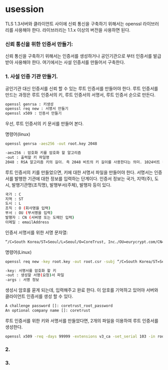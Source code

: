 # usession

TLS 1.3서버와 클라이언트 사이에 신뢰 통신을 구축하기 위해서는 openssl 라이브러리를 사용해야 한다. 라이브러리는 1.1.x 이상의 버전을 사용하면 된다.

### 신뢰 통신을 위한 인증서 만들기:
신뢰 통신을 구축하기 위해서는 인증서를 생성하거나 공인기관으로 부터 인증서를 발급 받아 사용해야 한다. 여기에서는 사설 인증서를 만들어서 구축한다.

### 1. 사설 인증 기관 만들기.
   공인기관 대신 인증서를 신뢰 할 수 있는 루트 인증서를 만들어야 한다. 루트 인증서를 만드는 과정은 루트 인증서의 키, 루트 인증서의 서명서, 루트 인증서 순으로 만든다.
   ```bash
   openssl genrsa : 키생성
   openssl req new : 서명서 만들기
   openssl x509 : 인증서 만들기
   ```
   우선, 루트 인증서의 키 문서를 만들어 본다.

   명령어(linux)
   ```bash
   openssl genrsa -aes256 -out root.key 2048
   ```
   ```bash
   -aes256 : 암호화 키를 암호화 할 알고리즘
   -out : 출력할 키 파일명
   2048 : RSA 알고리즘 키의 길이. 즉 2048 비트의 키 길이를 사용한다는 의미. 1024비트 길이를 사용해도 되지만, 보안 레벨이 낮아 짐.
   ```

   루트 인증서의 키를 만들었으면, 키에 대한 서명서 파일을 만들어야 한다. 서명서는 인증서를 발행한 기관에 대한 정보를 입력하는 단계이다.
   인증서 정보는 국가, 지역(주), 도시, 발행기관명(조직명), 발행부서(주체), 발행자 등이 있다.
   ```bash
   국가 : C
   지역 : ST
   도시 : L
   조직 : O (회사명을 입력)
   부서 : OU (부서명을 입력)
   발행자 : CN (서버명 또는 도메인 입력)
   이메일 : emailAddress
   ```

   인증서 서명서를 위한 서명 문자열:
   ```bash
   “/C=South Korea/ST=Seoul/L=Seoul/O=CoreTrust, Inc./OU=eurycrypt.com/CN=paul/emailAddress=paul@coretrust.com”
   ```

   명령어(Linux)
   ```bash
   openssl req new -key root.key -out root.csr -subj “/C=South Korea/ST=Seoul/L=Seoul/O=CoreTrust, Inc./OU=eurycrypt.com/CN=paul/emailAddress=paul@coretrust.com”
   ```
   ```bash
   -key: 서명서를 암호화 할 키
   -out : 생성할 서명(요청)서 파일
   -args : 서명 정보
   ```
   생성시 암호를 묻게 되는데, 입력해주고 완료 한다. 이 암호를 기억하고 있어야 서버와 클라이언트 인증서를 생성 할 수 있다.
   ```bash
   A challenge password []: coretrust_root_password
   An optional company name []: coretrust

   ```

   루트 인증서를 위한 키와 서명서를 만들었다면, 2개의 파일을 이용하여 루트 인증서를 생성한다.
   ```bash
   openssl x509 -req -days 99999 -extensions v3_ca -set_serial 103 -in root.csr -signkey root.key -out root.crt
   ```

### 2.

### 3.
